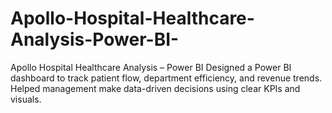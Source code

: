# Apollo-Hospital-Healthcare-Analysis-Power-BI-
Apollo Hospital Healthcare Analysis – Power BI Designed a Power BI dashboard to track patient flow, department efficiency, and revenue trends. Helped management make data-driven decisions using clear KPIs and visuals.
